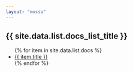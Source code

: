 ```yaml
---
layout: "mossa"
---
```


<h2>{{ site.data.list.docs_list_title }}</h2>
<ul>
   {% for item in site.data.list.docs %}
      <li><a href="{{ item.url }}">{{ item.title }}</a></li>
   {% endfor %}
</ul>